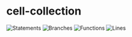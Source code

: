 # cell-collection

![Statements](https://img.shields.io/badge/statements-25.51%25-red.svg?style=flat) ![Branches](https://img.shields.io/badge/branches-4.47%25-red.svg?style=flat) ![Functions](https://img.shields.io/badge/functions-35.2%25-red.svg?style=flat) ![Lines](https://img.shields.io/badge/lines-26.27%25-red.svg?style=flat)
